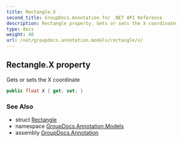 ```yaml
---
title: Rectangle.X
second_title: GroupDocs.Annotation for .NET API Reference
description: Rectangle property. Gets or sets the X coordinate
type: docs
weight: 40
url: /net/groupdocs.annotation.models/rectangle/x/
---
```

## Rectangle.X property

Gets or sets the X coordinate

```csharp
public float X { get; set; }
```

### See Also

* struct [Rectangle](../)
* namespace [GroupDocs.Annotation.Models](../../rectangle/)
* assembly [GroupDocs.Annotation](../../../)


